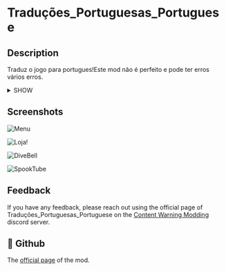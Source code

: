 
# Traduções_Portuguesas_Portuguese

## Description

Traduz o jogo para portugues!Este mod não é perfeito e pode ter erros vários erros.

<details>
<summary>SHOW</summary>
<ul><li>

# Mods Traduzidos:
* #### ConfigurableWarning 
* #### MoreColors
* #### MoreSettings
* #### SillyItems
* #### SoundPlayer
* #### Boombox
* #### ShopTweaks
</li></ul>
</details>

## Screenshots

![Menu](https://cdn.discordapp.com/attachments/509833386962059267/1228669092982947921/image.png?ex=662ce243&is=661a6d43&hm=1415c397a72bcc41e4957026e0887607f186de8daff5a9eecbd7eecb5722b2f0&)

![Loja!](https://cdn.discordapp.com/attachments/509833386962059267/1228668412709048340/image.png?ex=662ce1a1&is=661a6ca1&hm=0b273210e6082f090d583a28f37a76ff107dff8b890ca47baa4467ae6242d119&)

![DiveBell](https://cdn.discordapp.com/attachments/509833386962059267/1228668831967219853/image.png?ex=662ce205&is=661a6d05&hm=651d295db8e899cc8de16292405c68d2efad8190d0a0bfb91c14ec62c8ff614a&)

![SpookTube](https://cdn.discordapp.com/attachments/509833386962059267/1228732381951955065/image.png?ex=662d1d34&is=661aa834&hm=ed57abf7c716b99716453d0be0878933b8b4abc5bd9f4123a7fc74d1f854bd40&)

## Feedback

If you have any feedback, please reach out using the official page of Traduções_Portuguesas_Portuguese on the [Content Warning Modding](https://discord.gg/yeGDSm4gFq) discord server.


## 🚀 Github
The [official page](https://github.com/PEPOAFONSO/Traducoes-Portuguesas-Portuguese) of the mod.
